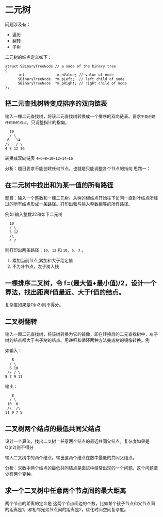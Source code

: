 # 二元树

问题涉及有：

* 遍历
* 翻转
* 子树


二元树的结点定义如下：
```
struct SBinaryTreeNode // a node of the binary tree
{
      int               m_nValue; // value of node
      SBinaryTreeNode  *m_pLeft;  // left child of node
      SBinaryTreeNode  *m_pRight; // right child of node
};
```



## 把二元查找树转变成排序的双向链表

输入一棵二元查找树，将该二元查找树转换成一个排序的双向链表。要求`不能创建任何新的结点`，只调整指针的指向。

```   
  10
  / \
 6   14
/\   / \
4 8 12 16
```   

转换成双向链表 `4=6=8=10=12=14=16`
   

分析：题目要求不能创建任何节点，也就是只能调整各个节点的指向
思路一：




## 在二元树中找出和为某一值的所有路径

题目：输入一个整数和一棵二元树。从树的根结点开始往下访问一直到叶结点所经过的所有结点形成一条路径。打印出和与输入整数相等的所有路径。

例如 输入整数22和如下二元树
```
  10   
  / \   
  5 12   
  /\   
  4 7
```
则打印出两条路径：`10, 12` 和 `10, 5, 7` 。


1. 累加当前节点,累加和大于给定值
2. 不为叶节点，左子树入栈



## 一棵排序二叉树，令 f=(最大值+最小值)/2，设计一个算法，找出距离f值最近、大于f值的结点。
复杂度如果是O(n2)则不得分。



## 二叉树翻转

输入一颗二元查找树，将该树转换为它的镜像，即在转换后的二元查找树中，左子树的结点都大于右子树的结点。用递归和循环两种方法完成树的镜像转换。例

如输入：
```
   8
  / \
  6 10
 /\ / \
5 7 9 11
```
输出：

```
   8
  / \
 10  6
 /\  /\
11 9 7 5
```



## 二叉树两个结点的最低共同父结点

设计一个算法，找出二叉树上任意两个结点的最近共同父结点。复杂度如果是O(n2)则不得分


输入二叉树中的两个结点，输出这两个结点在数中最低的共同父结点。

分析：求数中两个结点的最低共同结点是面试中经常出现的一个问题。这个问题至少有两个变种。



##  求一个二叉树中任意两个节点间的最大距离

两个节点的距离的定义是 这两个节点间边的个数，比如某个孩子节点和父节点间的距离是1，和相邻兄弟节点间的距离是2，优化时间空间复杂度。






